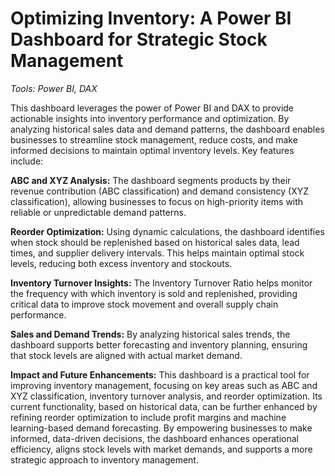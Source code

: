 # Optimizing Inventory: A Power BI Dashboard for Strategic Stock Management

_Tools: Power BI, DAX_

This dashboard leverages the power of Power BI and DAX to provide actionable insights into inventory performance and optimization. By analyzing historical sales data and demand patterns, the dashboard enables businesses to streamline stock management, reduce costs, and make informed decisions to maintain optimal inventory levels. Key features include:

**ABC and XYZ Analysis:**
The dashboard segments products by their revenue contribution (ABC classification) and demand consistency (XYZ classification), allowing businesses to focus on high-priority items with reliable or unpredictable demand patterns.

**Reorder Optimization:**
Using dynamic calculations, the dashboard identifies when stock should be replenished based on historical sales data, lead times, and supplier delivery intervals. This helps maintain optimal stock levels, reducing both excess inventory and stockouts.

**Inventory Turnover Insights:**
The Inventory Turnover Ratio helps monitor the frequency with which inventory is sold and replenished, providing critical data to improve stock movement and overall supply chain performance.

**Sales and Demand Trends:**
By analyzing historical sales trends, the dashboard supports better forecasting and inventory planning, ensuring that stock levels are aligned with actual market demand.

**Impact and Future Enhancements:**
This dashboard is a practical tool for improving inventory management, focusing on key areas such as ABC and XYZ classification, inventory turnover analysis, and reorder optimization. Its current functionality, based on historical data, can be further enhanced by refining reorder optimization to include profit margins and machine learning-based demand forecasting. By empowering businesses to make informed, data-driven decisions, the dashboard enhances operational efficiency, aligns stock levels with market demands, and supports a more strategic approach to inventory management.
